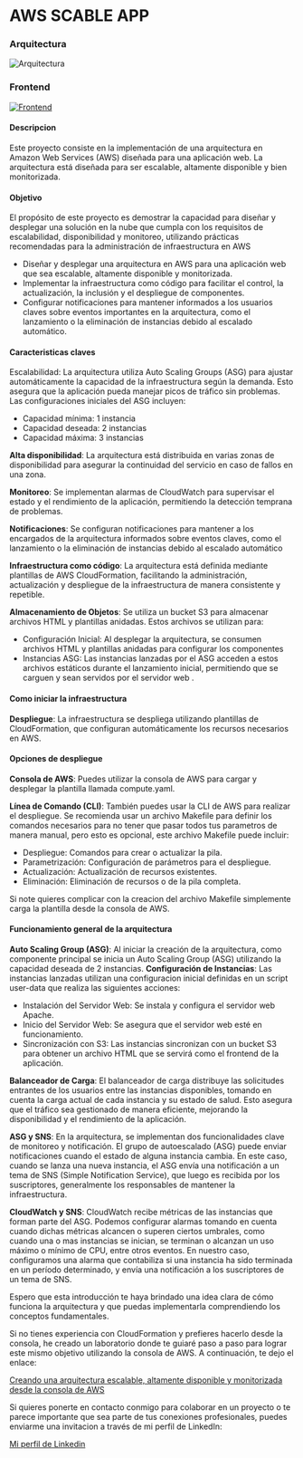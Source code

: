 # AWS SCABLE APP

###  Arquitectura
![Arquitectura](https://aws-scale-app.s3.us-east-2.amazonaws.com/aws-scable-app-architecture.jpg)

### Frontend
[![Frontend](https://aws-scale-app.s3.us-east-2.amazonaws.com/1.png "Frontend")](https://aws-scale-app.s3.us-east-2.amazonaws.com/1.png "Frontend")

#### Descripcion
Este proyecto consiste en la implementación de una arquitectura en Amazon Web Services (AWS) diseñada para una aplicación web. La arquitectura está diseñada para ser escalable, altamente disponible y bien monitorizada.

#### Objetivo
El propósito de este proyecto es demostrar la capacidad para diseñar y desplegar una solución en la nube que cumpla con los requisitos de escalabilidad, disponibilidad y monitoreo, utilizando prácticas recomendadas para la administración de infraestructura en AWS

- Diseñar y desplegar una arquitectura en AWS para una aplicación web que sea escalable, altamente disponible y monitorizada.
- Implementar la infraestructura como código para facilitar el control, la actualización, la inclusión y el despliegue de componentes.
- Configurar notificaciones para mantener informados a los usuarios claves sobre eventos importantes en la arquitectura, como el lanzamiento o la eliminación de instancias debido al escalado automático.


#### Caracteristicas claves
Escalabilidad: La arquitectura utiliza Auto Scaling Groups (ASG) para ajustar automáticamente la capacidad de la infraestructura según la demanda. Esto asegura que la aplicación pueda manejar picos de tráfico sin problemas. Las configuraciones iniciales del ASG incluyen:
- Capacidad mínima: 1 instancia
- Capacidad deseada: 2 instancias
- Capacidad máxima: 3 instancias

**Alta disponibilidad**: La arquitectura está distribuida en varias zonas de disponibilidad para asegurar la continuidad del servicio en caso de fallos en una zona.

**Monitoreo**: Se implementan alarmas de CloudWatch para supervisar el estado y el rendimiento de la aplicación, permitiendo la detección temprana de problemas.

**Notificaciones**: Se configuran notificaciones para mantener a los encargados de  la arquitectura informados sobre eventos claves, como el lanzamiento o la eliminación de instancias debido al escalado automático

**Infraestructura como código**: La arquitectura está definida mediante plantillas de AWS CloudFormation, facilitando la administración, actualización y despliegue de la infraestructura de manera consistente y repetible.

**Almacenamiento de Objetos**: Se utiliza un bucket S3 para almacenar archivos HTML y plantillas anidadas. Estos archivos se utilizan para:

- Configuración Inicial: Al desplegar la arquitectura, se consumen archivos HTML y plantillas anidadas para configurar los componentes
- Instancias ASG: Las instancias lanzadas por el ASG acceden a estos archivos estáticos durante el lanzamiento inicial, permitiendo que se carguen y sean servidos por el servidor web .

#### Como iniciar la infraestructura
**Despliegue**: La infraestructura se despliega utilizando plantillas de CloudFormation, que configuran automáticamente los recursos necesarios en AWS.

#### Opciones de despliegue
**Consola de AWS**: Puedes utilizar la consola de AWS para cargar y desplegar la plantilla llamada compute.yaml.

**Línea de Comando (CLI)**: También puedes usar la CLI de AWS para realizar el despliegue. Se recomienda usar un archivo Makefile para definir los comandos necesarios para no tener que pasar todos tus parametros de manera manual, pero esto es opcional, este archivo Makefile puede incluir:

- Despliegue: Comandos para crear o actualizar la pila.
- Parametrización: Configuración de parámetros para el despliegue.
- Actualización: Actualización de recursos existentes.
- Eliminación: Eliminación de recursos o de la pila completa.

Si note quieres complicar con la creacion del archivo Makefile simplemente carga la plantilla desde la consola de AWS.

#### Funcionamiento general de la arquitectura
**Auto Scaling Group (ASG)**: Al iniciar la creación de la arquitectura, como componente principal se inicia un Auto Scaling Group (ASG) utilizando la  capacidad deseada de 2 instancias.
**Configuración de Instancias**: Las instancias lanzadas utilizan una configuracion inicial definidas  en un script user-data que realiza las siguientes acciones:
- Instalación del Servidor Web: Se instala y configura el servidor web Apache.
- Inicio del Servidor Web: Se asegura que el servidor web esté en funcionamiento.
- Sincronización con S3: Las instancias sincronizan con un bucket S3 para obtener un archivo HTML que se servirá como el frontend de la aplicación.

**Balanceador de Carga**: El balanceador de carga distribuye las solicitudes entrantes de los usuarios entre las instancias disponibles, tomando en cuenta la carga actual de cada instancia y su estado de salud. Esto asegura que el tráfico sea gestionado de manera eficiente, mejorando la disponibilidad y el rendimiento de la aplicación.

**ASG y SNS**: En la arquitectura, se implementan dos funcionalidades clave de monitoreo y notificación. El grupo de autoescalado (ASG) puede enviar notificaciones cuando el estado de alguna instancia cambia. En este caso, cuando se lanza una nueva instancia, el ASG envía una notificación a un tema de SNS (Simple Notification Service), que luego es recibida por los suscriptores, generalmente los responsables de mantener la infraestructura.

**CloudWatch y SNS**: CloudWatch recibe métricas de las instancias que forman parte del ASG. Podemos configurar alarmas tomando en cuenta cuando dichas métricas alcancen o superen ciertos umbrales, como cuando una o mas instancias se inician, se terminan o alcanzan un uso máximo o mínimo de CPU, entre otros eventos. En nuestro caso, configuramos una alarma que contabiliza si una instancia ha sido terminada en un período determinado, y envía una notificación a los suscriptores de un tema de SNS.


Espero que esta introducción te haya brindado una idea clara de cómo funciona la arquitectura y que puedas implementarla comprendiendo los conceptos fundamentales.

Si no tienes experiencia con CloudFormation y prefieres hacerlo desde la consola, he creado un laboratorio donde te guiaré paso a paso para lograr este mismo objetivo utilizando la consola de AWS. A continuación, te dejo el enlace:

[Creando una arquitectura escalable, altamente disponible y monitorizada desde la consola de AWS](https://dev.to/madriz03/implementando-escalabilidad-alta-disponibilidad-y-monitorizacion-en-una-arquitectura-de-aws-467g "Creando una arquitectura escalable, altamente disponible y monitorizada desde la consola de AWS")

Si quieres ponerte en contacto conmigo para colaborar en un proyecto o te parece importante que sea parte de tus conexiones profesionales, puedes enviarme una invitacion  a través de mi perfil de LinkedIn:

[Mi perfil de Linkedin](https://www.linkedin.com/in/javier-madriz/ "Mi perfil de Linkedin")